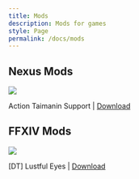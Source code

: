 ```yaml
---
title: Mods
description: Mods for games
style: Page
permalink: /docs/mods
---
```


## Nexus Mods

![][ATSP]

Action Taimanin Support | [Download][ATSD]

## FFXIV Mods

![][DTLEP]

[DT] Lustful Eyes | [Download][DTLED]

[ATSP]: https://encrypted-tbn0.gstatic.com/images?q=tbn:ANd9GcT7PfteR4cFnxXoARF391bHli0IoHcighiK3g&s
[ATSD]: https://www.nexusmods.com/site/mods/546
[DTLEP]: https://data.heliosphere.app/images/aDLyGyD0JKihwFWxnQY6ep31jbrH3nFw-8G8apkAbXY
[DTLED]: https://heliosphere.app/mod/w7xhfe6s7h0tbc96279yz1eb1g
